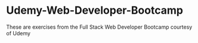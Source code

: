 # Udemy-Web-Developer-Bootcamp
These are exercises from the Full Stack Web Developer Bootcamp courtesy of Udemy
